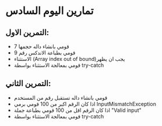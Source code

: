 # تمارين اليوم السادس

## التمرين الاول:
- قومي بانشاء داله حجمها 7
- قومي بطباعة الاندكس رقم 9
- الاستثناء (Array index out of bound)يجب ان يظهر
- قومي بمعالجة الاستثناء بواسطة try-catch


## التمرين الثاني:
- قومي بانشاء داله تستقبل رقم من المستخدم 
- اذا كان الرقم اكبر من 100 قومي برمي InputMismatchException
- اذا كان الرقم اقل من 100 قومي بطباعة جملة "Valid input"
- قومي بمعالجة الاستثناء بواسطة try-catch

